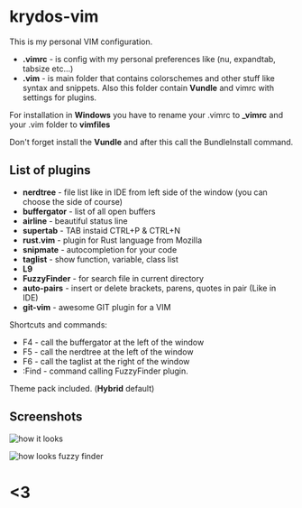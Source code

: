 krydos-vim
=========
This is  my personal VIM configuration. 

 - **.vimrc** - is config with my personal preferences like (nu, expandtab, tabsize etc...)
 - **.vim** - is main folder that contains colorschemes and other stuff like syntax and snippets. Also this folder contain **Vundle** and vimrc with settings for plugins.


For installation in **Windows** you have to rename your .vimrc to **_vimrc** and your .vim folder to **vimfiles**

Don't forget install the **Vundle** and after this call the BundleInstall command.

List of plugins
---------------

 - **nerdtree** - file list like in IDE from left side of the window (you can choose the side of course)
 - **buffergator** - list of all open buffers
 - **airline** - beautiful status line
 - **supertab** - TAB instaid CTRL+P & CTRL+N
 - **rust.vim** - plugin for Rust language from Mozilla
 - **snipmate** - autocompletion for your code
 - **taglist** - show function, variable, class list
 - **L9**
 - **FuzzyFinder** - for search file in current directory
 - **auto-pairs** - insert or delete brackets, parens, quotes in pair (Like in IDE)
 - **git-vim** - awesome GIT plugin for a VIM

Shortcuts and commands:
 - F4 - call the buffergator at the left of the window
 - F5 - call the nerdtree at the left of the window
 - F6 - call the taglist at the right of the window
 - :Find - command calling FuzzyFinder plugin.

Theme pack included. (**Hybrid** default)

Screenshots
-----------
![how it looks][1]

![how looks fuzzy finder][2]


  [1]: https://lh3.googleusercontent.com/D0opFZPBNLoW8ROb2y_Enma94u-TssT1kXdpt7rmVng=s0 "theme"
  [2]: https://lh5.googleusercontent.com/8_iaaYQInRsHIbjOTc_crhcSBAPIQxM2oR0NWn6VndM=s0 "fuzzy finder"
  

<3
==
